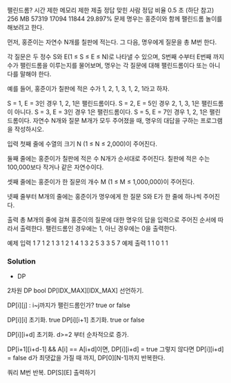 팰린드롬?
시간 제한	메모리 제한	제출	정답	맞힌 사람	정답 비율
0.5 초 (하단 참고)	256 MB	57319	17094	11844	29.897%
문제
명우는 홍준이와 함께 팰린드롬 놀이를 해보려고 한다.

먼저, 홍준이는 자연수 N개를 칠판에 적는다. 그 다음, 명우에게 질문을 총 M번 한다.

각 질문은 두 정수 S와 E(1 ≤ S ≤ E ≤ N)로 나타낼 수 있으며, S번째 수부터 E번째 까지 수가 팰린드롬을 이루는지를 물어보며, 명우는 각 질문에 대해 팰린드롬이다 또는 아니다를 말해야 한다.

예를 들어, 홍준이가 칠판에 적은 수가 1, 2, 1, 3, 1, 2, 1라고 하자.

S = 1, E = 3인 경우 1, 2, 1은 팰린드롬이다.
S = 2, E = 5인 경우 2, 1, 3, 1은 팰린드롬이 아니다.
S = 3, E = 3인 경우 1은 팰린드롬이다.
S = 5, E = 7인 경우 1, 2, 1은 팰린드롬이다.
자연수 N개와 질문 M개가 모두 주어졌을 때, 명우의 대답을 구하는 프로그램을 작성하시오.

입력
첫째 줄에 수열의 크기 N (1 ≤ N ≤ 2,000)이 주어진다.

둘째 줄에는 홍준이가 칠판에 적은 수 N개가 순서대로 주어진다. 칠판에 적은 수는 100,000보다 작거나 같은 자연수이다.

셋째 줄에는 홍준이가 한 질문의 개수 M (1 ≤ M ≤ 1,000,000)이 주어진다.

넷째 줄부터 M개의 줄에는 홍준이가 명우에게 한 질문 S와 E가 한 줄에 하나씩 주어진다.

출력
총 M개의 줄에 걸쳐 홍준이의 질문에 대한 명우의 답을 입력으로 주어진 순서에 따라서 출력한다. 팰린드롬인 경우에는 1, 아닌 경우에는 0을 출력한다.

예제 입력 1 
7
1 2 1 3 1 2 1
4
1 3
2 5
3 3
5 7
예제 출력 1 
1
0
1
1

### Solution
- DP


2차원 DP
bool DP[IDX_MAX][IDX_MAX] 선언하기.

DP[i][j] : i~j까지가 팰린드롬인가? true or false

DP[i][i] 초기화.	true
DP[i][i+1] 초기화.	true or false

DP[i][i+d] 초기화.
d>=2 부터 순차적으로 증가.

DP[i+1][i+d-1] && A[i] == A[i+d]이면,
	DP[i][i+d] = true
그렇지 않다면
	DP[i][i+d] = false
d가 최댓값을 가질 때 까지,
DP[0][N-1]까지 반복한다.

쿼리 M번 반복.
DP[S][E] 출력하기

